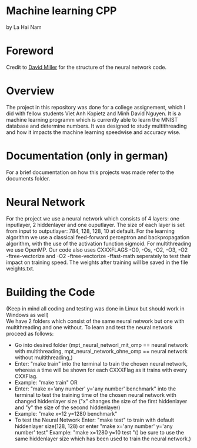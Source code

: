 # Machine learning CPP
by La Hai Nam
# Foreword
Credit to [David Miller](https://www.millermattson.com/dave/?p=54) for the structure of the neural network code.
# Overview
The project in this repository was done for a college assignement, which I did with fellow students Viet Anh Kopietz and Minh David Nguyen. It is a machine learning programm which is currently able to learn the MNIST database and determine numbers. It was designed to study multithreading and how it impacts the machine learning speedwise and accuracy wise.
# Documentation (only in german)
For a brief documentation on how this projects was made refer to the documents folder. 
# Neural Network

For the project we use a neural network which consists of 4 layers: one inputlayer, 2 hiddenlayer and one ouputlayer.
The size of each layer is set from input to outputlayer: 784, 128, 128, 10 at default.
For the learning algorithm we use a classical feed-forward perceptron and backpropagation algorithm, with the use of the activation function sigmoid. For multithreading we use OpenMP. Our code also uses CXXXFLAGS -O0, -Os, -O2, -O3, -O2 -ftree-vectorize and -O2 -ftree-vectorize -ffast-math seperately to test their impact on training speed. The weights after training will be saved in the file weights.txt.
# Building the Code
(Keep in mind all coding and testing was done in Linux but should work in Windows as well)  
We have 2 folders which consist of the same neural network but  one with multithreading and one without. To learn and test the neural network proceed as follows:    
-  Go into desired folder (mpt_neural_networl_mit_omp == neural network with multithreading, mpt_neural_network_ohne_omp == neural network without multithreading,)
- Enter: "make train" into the terminal to train the chosen neural network, whereas a time will be shown for each CXXXFlag as it trains with every CXXFlag.
- Example: "make train"
OR
- Enter: "make x='any number' y='any number' benchmark" into the terminal to test the training time of the chosen neural network with changed hiddenlayer size
 ("x" changes the size of the first hiddenlayer and "y" the size of the second hiddenlayer)
- Example: "make x=12 y=1280 benchmark"
- To test the Neural Network Enter: "make test" to train with default hiddenlayer size(128, 128) or enter "make x='any number' y='any number' test"
 Example: "make x=1280 y=10 test "() be sure to use the same hiddenlayer size which has been used to train the neural network.)
